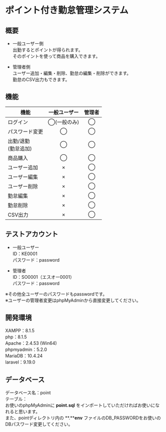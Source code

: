 # ポイント付き勤怠管理システム

## 概要
* 一般ユーザー側  
出勤するとポイントが得られます。  
そのポイントを使って商品を購入できます。  

* 管理者側  
ユーザー追加・編集・削除、勤怠の編集・削除ができます。  
勤怠のCSV出力もできます。  

## 機能
|機能|一般ユーザー|管理者|
|----|:----:|:----:| 
|ログイン|◯(一般のみ)|◯|
|パスワード変更|◯|◯|
|出勤/退勤 <br> (勤怠追加)|◯|◯|
|商品購入|◯|◯|
|ユーザー追加|×|◯|
|ユーザー編集|×|◯|
|ユーザー削除|×|◯|
|勤怠編集|×|◯|
|勤怠削除|×|◯|
|CSV出力|×|◯|

## テストアカウント
* 一般ユーザー  
ID：KE0001  
パスワード：password  

* 管理者  
ID：SO0001（エスオー0001）  
パスワード：password  

※その他全ユーザーのパスワードもpasswordです。  
※ユーザーの管理者変更はphpMyAdminから直接変更してください。  

## 開発環境
XAMPP：8.1.5  
php：8.1.5  
Apache：2.4.53 (Win64)  
phpmyadmin：5.2.0  
MariaDB：10.4.24  
laravel：9.19.0  

## データベース
データベース名：point  
テーブル：  
お使いのphpMyAdminに **point.sql** をインポートしていただければお使いになれると思います。  
また、pointディレクトリ内の **.****env** ファイルのDB_PASSWORDをお使いのDBパスワード変更してください。  
